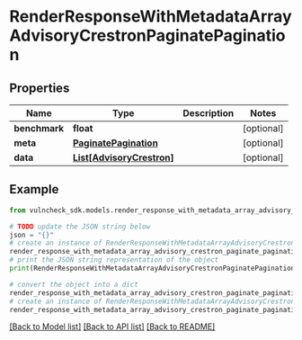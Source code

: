 # RenderResponseWithMetadataArrayAdvisoryCrestronPaginatePagination


## Properties

Name | Type | Description | Notes
------------ | ------------- | ------------- | -------------
**benchmark** | **float** |  | [optional] 
**meta** | [**PaginatePagination**](PaginatePagination.md) |  | [optional] 
**data** | [**List[AdvisoryCrestron]**](AdvisoryCrestron.md) |  | [optional] 

## Example

```python
from vulncheck_sdk.models.render_response_with_metadata_array_advisory_crestron_paginate_pagination import RenderResponseWithMetadataArrayAdvisoryCrestronPaginatePagination

# TODO update the JSON string below
json = "{}"
# create an instance of RenderResponseWithMetadataArrayAdvisoryCrestronPaginatePagination from a JSON string
render_response_with_metadata_array_advisory_crestron_paginate_pagination_instance = RenderResponseWithMetadataArrayAdvisoryCrestronPaginatePagination.from_json(json)
# print the JSON string representation of the object
print(RenderResponseWithMetadataArrayAdvisoryCrestronPaginatePagination.to_json())

# convert the object into a dict
render_response_with_metadata_array_advisory_crestron_paginate_pagination_dict = render_response_with_metadata_array_advisory_crestron_paginate_pagination_instance.to_dict()
# create an instance of RenderResponseWithMetadataArrayAdvisoryCrestronPaginatePagination from a dict
render_response_with_metadata_array_advisory_crestron_paginate_pagination_from_dict = RenderResponseWithMetadataArrayAdvisoryCrestronPaginatePagination.from_dict(render_response_with_metadata_array_advisory_crestron_paginate_pagination_dict)
```
[[Back to Model list]](../README.md#documentation-for-models) [[Back to API list]](../README.md#documentation-for-api-endpoints) [[Back to README]](../README.md)


